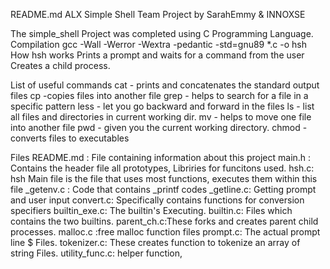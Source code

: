 README.md ALX Simple Shell Team Project by SarahEmmy & INNOXSE

The simple_shell Project was completed using C Programming Language.
Compilation gcc -Wall -Werror -Wextra -pedantic -std=gnu89 *.c -o hsh
How hsh works Prints a prompt and waits for a command from the user Creates a child process.

List of useful commands
cat - prints and concatenates the standard output files
cp -copies files into another file
grep - helps to search for a file in a specific pattern
less - let you go backward and forward in the files
ls - list all files and directories in current working dir.
mv - helps to move one file into another file
pwd - given you the current working directory.
chmod - converts files to executables

Files
README.md : File containing information about this project
main.h : Contains the header file all prototypes, Libriries for funcitons used.
hsh.c: hsh Main file is the file that uses most functions, executes them within this file
_getenv.c : Code  that contains _printf codes
_getline.c: Getting prompt and user input
convert.c: Specifically contains  functions for conversion specifiers
builtin_exe.c: The builtin's Executing.
builtin.c: Files which contains the two builtins.
parent_ch.c:These forks and creates parent child processes.
malloc.c :free malloc function files
prompt.c: The actual prompt line $ Files.
tokenizer.c: These creates function to tokenize an array of string Files.
utility_func.c: helper function,
